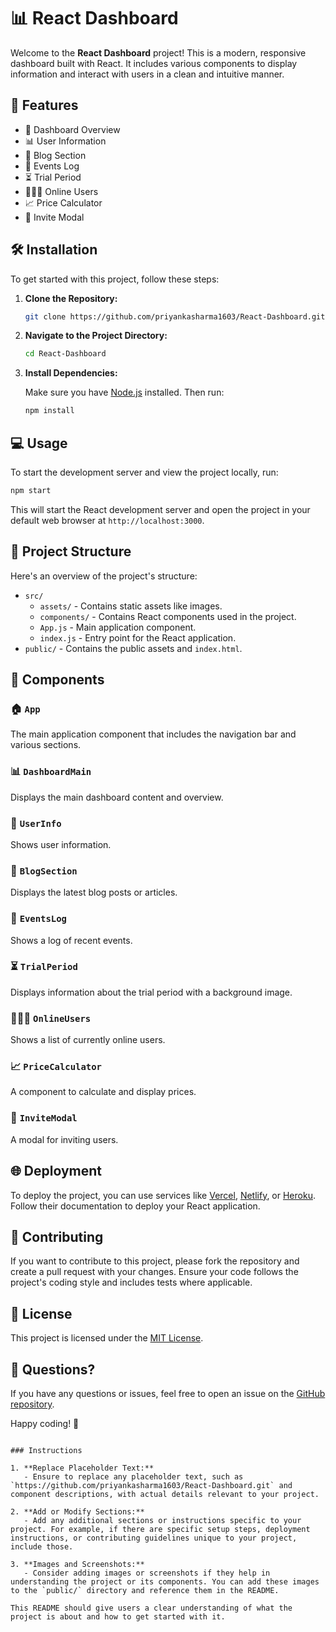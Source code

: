 
# 📊 React Dashboard

Welcome to the **React Dashboard** project! This is a modern, responsive dashboard built with React. It includes various components to display information and interact with users in a clean and intuitive manner.

## 🚀 Features

- 📅 Dashboard Overview
- 📊 User Information
- 📝 Blog Section
- 📜 Events Log
- ⏳ Trial Period
- 🧑‍🤝‍🧑 Online Users
- 📈 Price Calculator
- 💌 Invite Modal

## 🛠️ Installation

To get started with this project, follow these steps:

1. **Clone the Repository:**

   ```bash
   git clone https://github.com/priyankasharma1603/React-Dashboard.git
   ```

2. **Navigate to the Project Directory:**

   ```bash
   cd React-Dashboard
   ```

3. **Install Dependencies:**

   Make sure you have [Node.js](https://nodejs.org/) installed. Then run:

   ```bash
   npm install
   ```

## 💻 Usage

To start the development server and view the project locally, run:

```bash
npm start
```

This will start the React development server and open the project in your default web browser at `http://localhost:3000`.

## 🔄 Project Structure

Here's an overview of the project's structure:

- `src/`
  - `assets/` - Contains static assets like images.
  - `components/` - Contains React components used in the project.
  - `App.js` - Main application component.
  - `index.js` - Entry point for the React application.
- `public/` - Contains the public assets and `index.html`.

## 🧩 Components

### 🏠 `App`

The main application component that includes the navigation bar and various sections.

### 📊 `DashboardMain`

Displays the main dashboard content and overview.

### 👤 `UserInfo`

Shows user information.

### 📝 `BlogSection`

Displays the latest blog posts or articles.

### 📜 `EventsLog`

Shows a log of recent events.

### ⏳ `TrialPeriod`

Displays information about the trial period with a background image.

### 🧑‍🤝‍🧑 `OnlineUsers`

Shows a list of currently online users.

### 📈 `PriceCalculator`

A component to calculate and display prices.

### 💌 `InviteModal`

A modal for inviting users.

## 🌐 Deployment

To deploy the project, you can use services like [Vercel](https://vercel.com/), [Netlify](https://www.netlify.com/), or [Heroku](https://www.heroku.com/). Follow their documentation to deploy your React application.

## 📝 Contributing

If you want to contribute to this project, please fork the repository and create a pull request with your changes. Ensure your code follows the project's coding style and includes tests where applicable.

## 📜 License

This project is licensed under the [MIT License](LICENSE).

## 🤔 Questions?

If you have any questions or issues, feel free to open an issue on the [GitHub repository](https://github.com/priyankasharma1603/React-Dashboard/issues).

Happy coding! 🚀
```

### Instructions

1. **Replace Placeholder Text:**
   - Ensure to replace any placeholder text, such as `https://github.com/priyankasharma1603/React-Dashboard.git` and component descriptions, with actual details relevant to your project.

2. **Add or Modify Sections:**
   - Add any additional sections or instructions specific to your project. For example, if there are specific setup steps, deployment instructions, or contributing guidelines unique to your project, include those.

3. **Images and Screenshots:**
   - Consider adding images or screenshots if they help in understanding the project or its components. You can add these images to the `public/` directory and reference them in the README.

This README should give users a clear understanding of what the project is about and how to get started with it.
